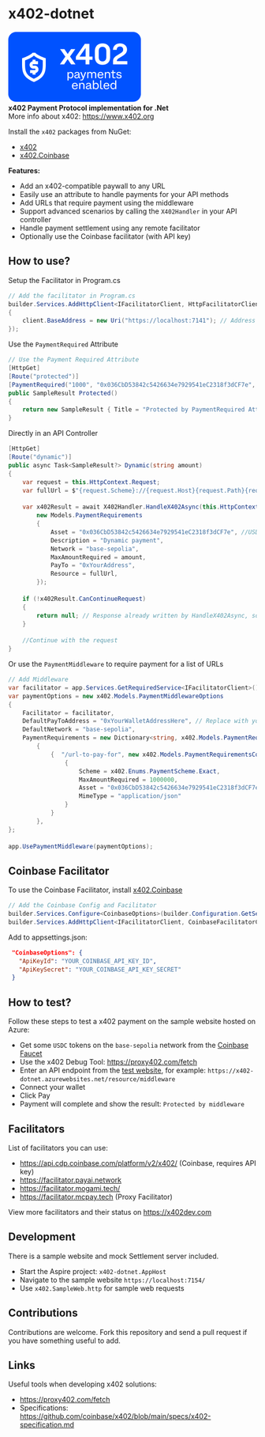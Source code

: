 # x402-dotnet

![x402 payments enabled](https://github.com/michielpost/x402-dotnet/raw/master/images/x402-button-small.png)  
**x402 Payment Protocol implementation for .Net**  
More info about x402: https://www.x402.org

Install the `x402` packages from NuGet:
- [x402](https://nuget.org/packages/x402)
- [x402.Coinbase](https://nuget.org/packages/x402)


**Features:**
- Add an x402-compatible paywall to any URL  
- Easily use an attribute to handle payments for your API methods  
- Add URLs that require payment using the middleware  
- Support advanced scenarios by calling the `X402Handler` in your API controller  
- Handle payment settlement using any remote facilitator  
- Optionally use the Coinbase facilitator (with API key)


## How to use?

Setup the Facilitator in Program.cs
```cs
// Add the facilitator in Program.cs
builder.Services.AddHttpClient<IFacilitatorClient, HttpFacilitatorClient>(client =>
{
    client.BaseAddress = new Uri("https://localhost:7141"); // Address of your facilitator
});
```

Use the `PaymentRequired` Attribute
```cs
// Use the Payment Required Attribute
[HttpGet]
[Route("protected")]
[PaymentRequired("1000", "0x036CbD53842c5426634e7929541eC2318f3dCF7e", "0xYourAddressHere", "base-sepolia")]
public SampleResult Protected()
{
    return new SampleResult { Title = "Protected by PaymentRequired Attribute" };
}

```
Directly in an API Controller
```cs
[HttpGet]
[Route("dynamic")]
public async Task<SampleResult?> Dynamic(string amount)
{
    var request = this.HttpContext.Request;
    var fullUrl = $"{request.Scheme}://{request.Host}{request.Path}{request.QueryString}";

    var x402Result = await X402Handler.HandleX402Async(this.HttpContext, facilitator, fullUrl,
        new Models.PaymentRequirements
        {
            Asset = "0x036CbD53842c5426634e7929541eC2318f3dCF7e", //USDC on base-sepolia
            Description = "Dynamic payment",
            Network = "base-sepolia",
            MaxAmountRequired = amount,
            PayTo = "0xYourAddress",
            Resource = fullUrl,
        });

    if (!x402Result.CanContinueRequest)
    {
        return null; // Response already written by HandleX402Async, so just exit
    }

    //Continue with the request
}
```


Or use the `PaymentMiddleware` to require payment for a list of URLs
```cs
// Add Middleware
var facilitator = app.Services.GetRequiredService<IFacilitatorClient>();
var paymentOptions = new x402.Models.PaymentMiddlewareOptions
{
    Facilitator = facilitator,
    DefaultPayToAddress = "0xYourWalletAddressHere", // Replace with your actual wallet address
    DefaultNetwork = "base-sepolia",
    PaymentRequirements = new Dictionary<string, x402.Models.PaymentRequirementsConfig>()
        {
            {  "/url-to-pay-for", new x402.Models.PaymentRequirementsConfig
                {
                    Scheme = x402.Enums.PaymentScheme.Exact,
                    MaxAmountRequired = 1000000,
                    Asset = "0x036CbD53842c5426634e7929541eC2318f3dCF7e", // Contract address of asset
                    MimeType = "application/json"
                }
            }
        },
};

app.UsePaymentMiddleware(paymentOptions);

```

## Coinbase Facilitator
To use the Coinbase Facilitator, install [x402.Coinbase](https://nuget.org/packages/x402.Coinbase)

```cs
// Add the Coinbase Config and Facilitator
builder.Services.Configure<CoinbaseOptions>(builder.Configuration.GetSection(nameof(CoinbaseOptions)));
builder.Services.AddHttpClient<IFacilitatorClient, CoinbaseFacilitatorClient>();
```

Add to appsettings.json:
```json
 "CoinbaseOptions": {
   "ApiKeyId": "YOUR_COINBASE_API_KEY_ID",
   "ApiKeySecret": "YOUR_COINBASE_API_KEY_SECRET"
 }
```

## How to test?
Follow these steps to test a x402 payment on the sample website hosted on Azure:
- Get some `USDC` tokens on the `base-sepolia` network from the [Coinbase Faucet](https://faucet.circle.com/)
- Use the x402 Debug Tool: https://proxy402.com/fetch
- Enter an API endpoint from the [test website](https://x402-dotnet.azurewebsites.net/), for example: `https://x402-dotnet.azurewebsites.net/resource/middleware`
- Connect your wallet
- Click Pay
- Payment will complete and show the result: `Protected by middleware`


## Facilitators
List of facilitators you can use:
- https://api.cdp.coinbase.com/platform/v2/x402/ (Coinbase, requires API key)
- https://facilitator.payai.network
- https://facilitator.mogami.tech/
- https://facilitator.mcpay.tech (Proxy Facilitator)

View more facilitators and their status on https://x402dev.com


## Development
There is a sample website and mock Settlement server included.  
- Start the Aspire project: `x402-dotnet.AppHost`
- Navigate to the sample website `https://localhost:7154/`
- Use `x402.SampleWeb.http` for sample web requests

## Contributions
Contributions are welcome. Fork this repository and send a pull request if you have something useful to add.


## Links
Useful tools when developing x402 solutions:
- https://proxy402.com/fetch
- Specifications: https://github.com/coinbase/x402/blob/main/specs/x402-specification.md

